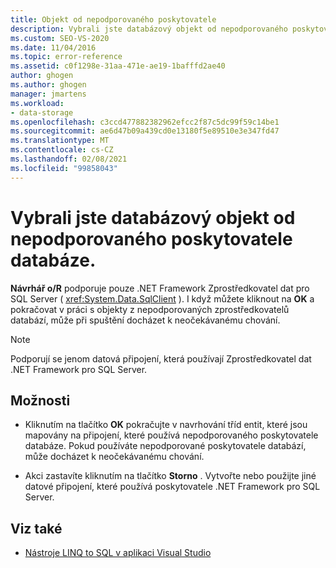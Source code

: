 ```yaml
---
title: Objekt od nepodporovaného poskytovatele
description: Vybrali jste databázový objekt od nepodporovaného poskytovatele databáze. Zobrazit informace o této zprávě sady Visual Studio (O/R Designer).
ms.custom: SEO-VS-2020
ms.date: 11/04/2016
ms.topic: error-reference
ms.assetid: c0f1298e-31aa-471e-ae19-1bafffd2ae40
author: ghogen
ms.author: ghogen
manager: jmartens
ms.workload:
- data-storage
ms.openlocfilehash: c3ccd477882382962efcc2f87c5dc99f59c14be1
ms.sourcegitcommit: ae6d47b09a439cd0e13180f5e89510e3e347fd47
ms.translationtype: MT
ms.contentlocale: cs-CZ
ms.lasthandoff: 02/08/2021
ms.locfileid: "99858043"
---
```

# <a name="you-have-selected-a-database-object-from-an-unsupported-database-provider"></a>Vybrali jste databázový objekt od nepodporovaného poskytovatele databáze.

**Návrhář o/R** podporuje pouze .NET Framework Zprostředkovatel dat pro SQL Server ( <xref:System.Data.SqlClient> ). I když můžete kliknout na **OK** a pokračovat v práci s objekty z nepodporovaných zprostředkovatelů databází, může při spuštění docházet k neočekávanému chování.

> [!NOTE]
> Podporují se jenom datová připojení, která používají Zprostředkovatel dat .NET Framework pro SQL Server.

## <a name="options"></a>Možnosti

- Kliknutím na tlačítko **OK** pokračujte v navrhování tříd entit, které jsou mapovány na připojení, které používá nepodporovaného poskytovatele databáze. Pokud používáte nepodporované poskytovatele databází, může docházet k neočekávanému chování.

- Akci zastavíte kliknutím na tlačítko **Storno** . Vytvořte nebo použijte jiné datové připojení, které používá poskytovatele .NET Framework pro SQL Server.

## <a name="see-also"></a>Viz také

- [Nástroje LINQ to SQL v aplikaci Visual Studio](../data-tools/linq-to-sql-tools-in-visual-studio2.md)
